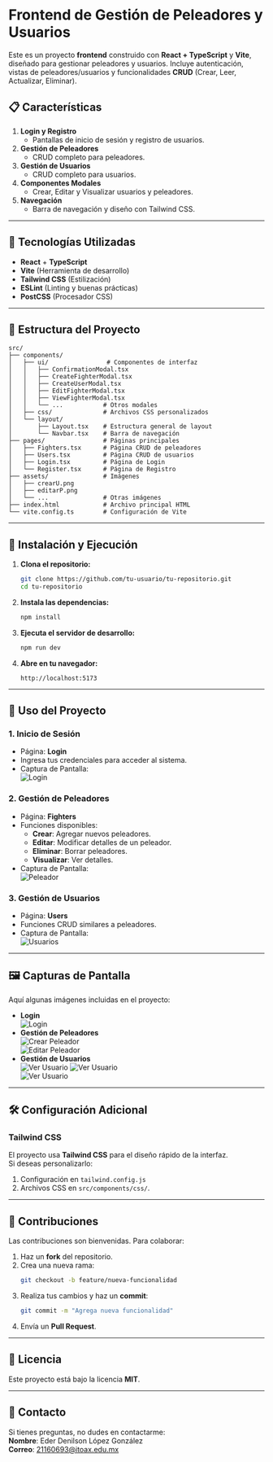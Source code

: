 # Frontend de Gestión de Peleadores y Usuarios

Este es un proyecto **frontend** construido con **React + TypeScript** y **Vite**, diseñado para gestionar peleadores y usuarios. Incluye autenticación, vistas de peleadores/usuarios y funcionalidades **CRUD** (Crear, Leer, Actualizar, Eliminar).

## 📋 Características

1. **Login y Registro**
   - Pantallas de inicio de sesión y registro de usuarios.
2. **Gestión de Peleadores**
   - CRUD completo para peleadores.
3. **Gestión de Usuarios**
   - CRUD completo para usuarios.
4. **Componentes Modales**
   - Crear, Editar y Visualizar usuarios y peleadores.
5. **Navegación**
   - Barra de navegación y diseño con Tailwind CSS.

---

## 🚀 Tecnologías Utilizadas

- **React** + **TypeScript**
- **Vite** (Herramienta de desarrollo)
- **Tailwind CSS** (Estilización)
- **ESLint** (Linting y buenas prácticas)
- **PostCSS** (Procesador CSS)

---

## 👤 Estructura del Proyecto

```plaintext
src/
├── components/
│   ├── ui/                # Componentes de interfaz
│   │   ├── ConfirmationModal.tsx
│   │   ├── CreateFighterModal.tsx
│   │   ├── CreateUserModal.tsx
│   │   ├── EditFighterModal.tsx
│   │   ├── ViewFighterModal.tsx
│   │   └── ...           # Otros modales
│   ├── css/              # Archivos CSS personalizados
│   └── layout/
│       ├── Layout.tsx    # Estructura general de layout
│       └── Navbar.tsx    # Barra de navegación
├── pages/                # Páginas principales
│   ├── Fighters.tsx      # Página CRUD de peleadores
│   ├── Users.tsx         # Página CRUD de usuarios
│   ├── Login.tsx         # Página de Login
│   └── Register.tsx      # Página de Registro
├── assets/               # Imágenes
│   ├── crearU.png
│   ├── editarP.png
│   └── ...               # Otras imágenes
├── index.html            # Archivo principal HTML
└── vite.config.ts        # Configuración de Vite
```

---

## 🔧 Instalación y Ejecución

1. **Clona el repositorio:**
   ```bash
   git clone https://github.com/tu-usuario/tu-repositorio.git
   cd tu-repositorio
   ```

2. **Instala las dependencias:**
   ```bash
   npm install
   ```

3. **Ejecuta el servidor de desarrollo:**
   ```bash
   npm run dev
   ```

4. **Abre en tu navegador:**
   ```
   http://localhost:5173
   ```

---

## 🌟 Uso del Proyecto

### 1. **Inicio de Sesión**
   - Página: **Login**  
   - Ingresa tus credenciales para acceder al sistema.  
   - Captura de Pantalla:  
     ![Login](login.png)

### 2. **Gestión de Peleadores**
   - Página: **Fighters**  
   - Funciones disponibles:  
     - **Crear**: Agregar nuevos peleadores.  
     - **Editar**: Modificar detalles de un peleador.  
     - **Eliminar**: Borrar peleadores.  
     - **Visualizar**: Ver detalles.  
   - Captura de Pantalla:  
     ![Peleador](Peleador.png)

### 3. **Gestión de Usuarios**
   - Página: **Users**  
   - Funciones CRUD similares a peleadores.  
   - Captura de Pantalla:  
     ![Usuarios](user.png)

---

## 🖼 Capturas de Pantalla

Aquí algunas imágenes incluidas en el proyecto:  

- **Login**  
  ![Login](login.png)  
- **Gestión de Peleadores**  
  ![Crear Peleador](creaP.png)  
  ![Editar Peleador](editarP.png)  
- **Gestión de Usuarios**  
  ![Ver Usuario](verU.png)
  ![Ver Usuario](editarU.png)  
  ![Ver Usuario](crearU.png)  
---

## 🛠 Configuración Adicional

### **Tailwind CSS**
El proyecto usa **Tailwind CSS** para el diseño rápido de la interfaz.  
Si deseas personalizarlo:  
1. Configuración en `tailwind.config.js`  
2. Archivos CSS en `src/components/css/`.

---

## 🤝 Contribuciones

Las contribuciones son bienvenidas. Para colaborar:

1. Haz un **fork** del repositorio.
2. Crea una nueva rama:  
   ```bash
   git checkout -b feature/nueva-funcionalidad
   ```
3. Realiza tus cambios y haz un **commit**:  
   ```bash
   git commit -m "Agrega nueva funcionalidad"
   ```
4. Envía un **Pull Request**.

---

## 📜 Licencia

Este proyecto está bajo la licencia **MIT**.

---

## 🔗 Contacto

Si tienes preguntas, no dudes en contactarme:  
**Nombre**: Eder Denilson López González  
**Correo**: [21160693@itoax.edu.mx](mailto:21160693@itoax.edu.mx)
